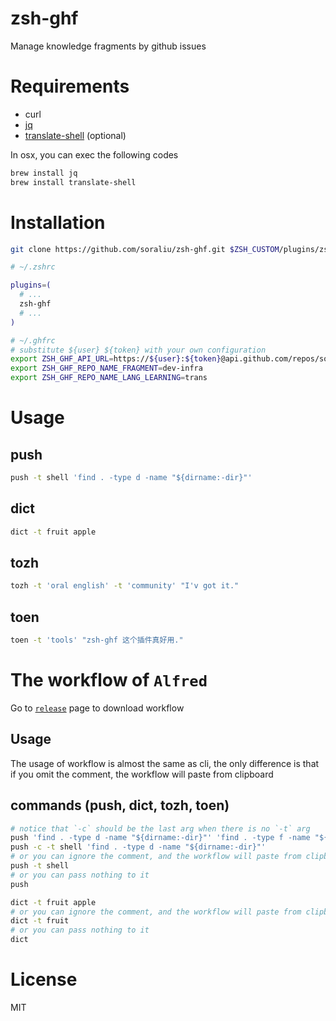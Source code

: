 # zsh-ghf

Manage knowledge fragments by github issues

# Requirements

- curl
- [jq](https://stedolan.github.io/jq/download)
- [translate-shell](https://github.com/soimort/translate-shell#installation) (optional)

In osx, you can exec the following codes

```bash
brew install jq
brew install translate-shell
```

# Installation

```bash
git clone https://github.com/soraliu/zsh-ghf.git $ZSH_CUSTOM/plugins/zsh-ghf
```

```bash
# ~/.zshrc

plugins=(
  # ...
  zsh-ghf
  # ...
)

# ~/.ghfrc
# substitute ${user} ${token} with your own configuration
export ZSH_GHF_API_URL=https://${user}:${token}@api.github.com/repos/soraliu
export ZSH_GHF_REPO_NAME_FRAGMENT=dev-infra
export ZSH_GHF_REPO_NAME_LANG_LEARNING=trans
```

# Usage

## push

```bash
push -t shell 'find . -type d -name "${dirname:-dir}"'
```

## dict

```bash
dict -t fruit apple
```

## tozh

```bash
tozh -t 'oral english' -t 'community' "I'v got it."
```

## toen

```bash
toen -t 'tools' "zsh-ghf 这个插件真好用."
```

# The workflow of `Alfred`

Go to [`release`](https://github.com/soraliu/zsh-ghf/releases) page to download workflow


## Usage

The usage of workflow is almost the same as cli, the only difference is that if you omit the comment, the workflow will paste from clipboard

## commands (push, dict, tozh, toen)

```bash
# notice that `-c` should be the last arg when there is no `-t` arg
push 'find . -type d -name "${dirname:-dir}"' 'find . -type f -name "${filename:-*.ts}"' -c
push -c -t shell 'find . -type d -name "${dirname:-dir}"'
# or you can ignore the comment, and the workflow will paste from clipboard
push -t shell
# or you can pass nothing to it
push

dict -t fruit apple
# or you can ignore the comment, and the workflow will paste from clipboard
dict -t fruit
# or you can pass nothing to it
dict
```

# License

MIT

